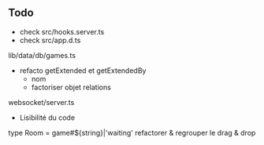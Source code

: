 ## Todo

- check src/hooks.server.ts
- check src/app.d.ts

lib/data/db/games.ts
- refacto getExtended et getExtendedBy
    - nom
    - factoriser objet relations

websocket/server.ts
- Lisibilité du code

type Room = game#${string}|'waiting'
refactorer & regrouper le drag & drop
